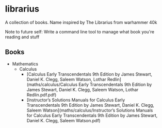 # librarius
A collection of books. Name inspired by The Librarius from warhammer 40k

Note to future self: Write a command line tool to manage what book you're reading and stuff

## Books
- Mathematics
    - Calculus
        - [Calculus Early Transcendentals 9th Edition by James Stewart, Daniel K. Clegg, Saleem Watson, Lothar Redlin](maths/calculus/Calculus Early Transcendentals 9th Edition by James Stewart, Daniel K. Clegg, Saleem Watson, Lothar Redlin.pdf.pdf) 
        - [Instructor’s Solutions Manuals for Calculus Early Transcendentals 9th Edition by James Stewart, Daniel K. Clegg, Saleem Watson](maths/calculus/Instructor’s Solutions Manuals for Calculus Early Transcendentals 9th Edition by James Stewart, Daniel K. Clegg, Saleem Watson.pdf) 

